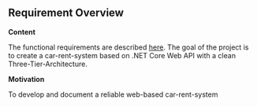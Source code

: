 Requirement Overview
---------------------

**Content**

The functional requirements are described [here](https://benjaminz1.github.io/CarRent/src/requirements.pdf).
The goal of the project is to create a car-rent-system based on .NET Core Web API
with a clean Three-Tier-Architecture.

**Motivation**

To develop and document a reliable web-based car-rent-system
